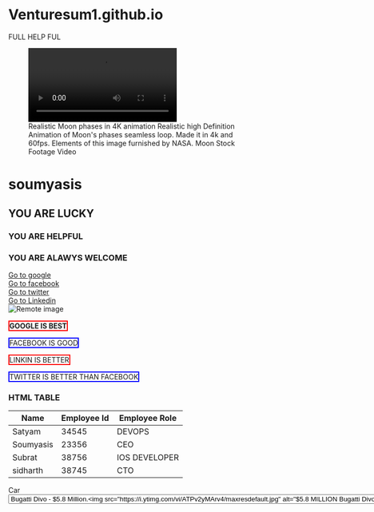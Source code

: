 # Venturesum1.github.io
FULL HELP FUL<br>
<!DOCTYPE html>
<html lang="en">
<head>
    <meta charset="UTF-8">
    <meta http-equiv="X-UA-Compatible" content="IE=edge">
    <meta name="viewport" content="width=device-width, initial-scale=1.0">
    <title>Heading Paragraphs and Emmet</title>
</head>
<body>
    <figure role="figure"><video style="width:70%;height:auto" role="video" src="https://media.istockphoto.com/videos/realistic-moon-phases-in-4k-animation-video-id1263945217" alt="Realistic Moon phases in 4K animation Realistic high Definition Animation of Moon's phases seamless loop. Made it in 4k and 60fps. Elements of this image furnished by NASA. Moon Stock Footage Video" controls="" controlslist="nodownload" autoplay="" loop=""></video><figcaption data-testid="figcaption">Realistic Moon phases in 4K animation Realistic high Definition Animation of Moon's phases seamless loop. Made it in 4k and 60fps. Elements of this image furnished by NASA. Moon Stock Footage Video</figcaption></figure>
    <h1>soumyasis</h1>
    <h2>YOU ARE LUCKY</h2>
    <h3>YOU ARE HELPFUL</h3>
    <h3>YOU ARE ALAWYS WELCOME </h3>
   
   <a href="https://google.com" target="_blank">Go to google</a><br>
    <a href="https://facebook.com" target="_blank">Go to facebook</a><br>
    <a href="https://twitter.com" target="_blank">Go to twitter</a><br>
    <a href="https://linkedin.com" target="_blank">Go to Linkedin</a><br>
        <img src="https://source.unsplash.com/user/erondu/600x200" alt="Remote image"><br>
   <br><strong style="border:2px solid red;">GOOGLE IS BEST</strong><br>
    <br><a style="border:2px solid blue;">FACEBOOK IS GOOD </a><br>
    <br><span style="border:2px solid red;">LINKIN IS BETTER</span><br>
    <br><span style="border:2px solid blue;">TWITTER IS BETTER THAN FACEBOOK</span>
    </ol>
    <h3>HTML TABLE</h3>
    <table>
        <thead>
            <tr>
                <th>Name</th>
                <th>Employee Id</th>
                <th>Employee Role</th>
            </tr>
        </thead>
        <tbody>
            <tr>
                <td>Satyam</td>
                <td>34545</td>
                <td>DEVOPS</td>
            </tr>
            <tr>
                <td>Soumyasis</td>
                <td>23356</td>
                <td>CEO</td>
            </tr>
            <tr>
                <td>Subrat</td>
                <td>38756</td>
                <td>IOS DEVELOPER</td>
            </tr>
            <tr>
                <td>sidharth</td>
                <td>38745</td>
                <td> CTO</td>
            </tr>
        </tbody>
    </table>
          <div>
             <label for="car">Car</label>
             <select name="mycar" id="Car">
                <option value="ind">Bugatti Divo - $5.8 Million.<img src="https://i.ytimg.com/vi/ATPv2yMArv4/maxresdefault.jpg" alt="$5.8 MILLION Bugatti Divo FIRST DRIVING FOOTAGE!! - YouTube" jsname="HiaYvf" jsaction="load:XAeZkd;" class="n3VNCb" data-noaft="1" style="width: 433px; height: 243.562px; margin: 0px;"></option>
                <option value="stf">Lamborghini Veneno - $4.5 Million.</option>
                <option value="sef">Mercedes-Maybach Exelero - $8.0 Million.</option>
                <option value="sff">Bugatti La Voiture Noire - $18.7 Million.</option>
             </select>
           </div>
          <script type="text/javascript">
$Nav.importEvent('navbarJS-beaconbelt');
$Nav.declare('img.sprite', {
  'png32': 'https://images-eu.ssl-images-amazon.com/images/G/31/gno/sprites/nav-sprite-global-1x-hm-dsk-reorg._CB405936311_.png',
  'png32-2x': 'https://images-eu.ssl-images-amazon.com/images/G/31/gno/sprites/nav-sprite-global-2x-hm-dsk-reorg._CB405936311_.png'
});
$Nav.declare('img.timeline', {
  'timeline-icon-2x': 'https://images-eu.ssl-images-amazon.com/images/G/31/gno/sprites/timeline_sprite_2x._CB443580981_.png'
});
window._navbarSpriteUrl = 'https://images-eu.ssl-images-amazon.com/images/G/31/gno/sprites/nav-sprite-global-1x-hm-dsk-reorg._CB405936311_.png';
$Nav.declare('img.pixel', 'https://images-eu.ssl-images-amazon.com/images/G/31/x-locale/common/transparent-pixel._CB485934990_.gif');
</script>
</body>
</html>

